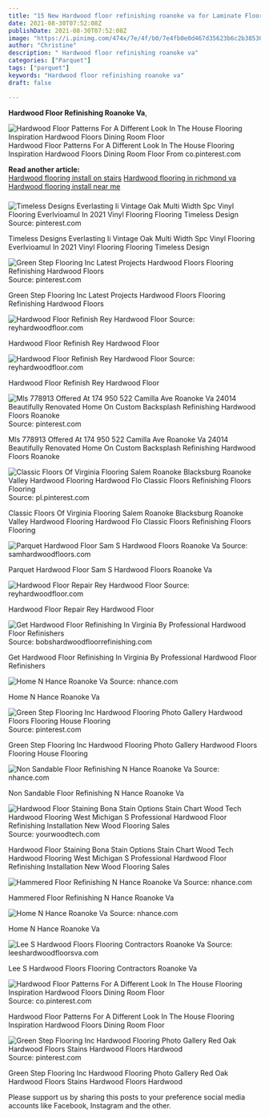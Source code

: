 ```yaml
---
title: "15 New Hardwood floor refinishing roanoke va for Laminate Flooring"
date: 2021-08-30T07:52:08Z
publishDate: 2021-08-30T07:52:08Z
image: "https://i.pinimg.com/474x/7e/4f/b0/7e4fb0e0d467d35623b6c2b38530eb78--hardwood-installation-oak-flooring.jpg"
author: "Christine"
description: " Hardwood floor refinishing roanoke va"
categories: ["Parquet"]
tags: ["parquet"]
keywords: "Hardwood floor refinishing roanoke va"
draft: false

---
```

<!-- Head tag Code -->
**Hardwood Floor Refinishing Roanoke Va**, 

![Hardwood Floor Patterns For A Different Look In The House Flooring Inspiration Hardwood Floors Dining Room Floor](https://i.pinimg.com/originals/c1/97/ca/c197caefc3118ac94e39ef4082a75c1b.jpg "Hardwood Floor Patterns For A Different Look In The House Flooring Inspiration Hardwood Floors Dining Room Floor")
Hardwood Floor Patterns For A Different Look In The House Flooring Inspiration Hardwood Floors Dining Room Floor From co.pinterest.com

**Read another article:**  
[Hardwood flooring install on stairs](/hardwood-flooring-install-on-stairs/)
[Hardwood flooring in richmond va](/hardwood-flooring-in-richmond-va/)
[Hardwood flooring install near me](/hardwood-flooring-install-near-me/)




### 

 


![Timeless Designs Everlasting Ii Vintage Oak Multi Width Spc Vinyl Flooring Everlvioamul In 2021 Vinyl Flooring Flooring Timeless Design](https://i.pinimg.com/originals/77/c2/35/77c2356a0ec3df44453140f7dc83a66f.jpg "Timeless Designs Everlasting Ii Vintage Oak Multi Width Spc Vinyl Flooring Everlvioamul In 2021 Vinyl Flooring Flooring Timeless Design")
Source: pinterest.com

Timeless Designs Everlasting Ii Vintage Oak Multi Width Spc Vinyl Flooring Everlvioamul In 2021 Vinyl Flooring Flooring Timeless Design  

![Green Step Flooring Inc Latest Projects Hardwood Floors Flooring Refinishing Hardwood Floors](https://i.pinimg.com/736x/bd/5f/e9/bd5fe93c91626f996e44e40e0a4d2a94--hardwood-floor-stain-colors-hardwood-floors.jpg "Green Step Flooring Inc Latest Projects Hardwood Floors Flooring Refinishing Hardwood Floors")
Source: pinterest.com

Green Step Flooring Inc Latest Projects Hardwood Floors Flooring Refinishing Hardwood Floors  

![Hardwood Floor Refinish Rey Hardwood Floor](https://static.wixstatic.com/media/0fbf3b_d0ecdf8cfb2a49b8891578b5be86f8c8~mv2.jpg/v1/fill/w_520,h_734,al_c,q_85,usm_0.66_1.00_0.01/IMG_8856_edited.webp "Hardwood Floor Refinish Rey Hardwood Floor")
Source: reyhardwoodfloor.com

Hardwood Floor Refinish Rey Hardwood Floor  

![Hardwood Floor Refinish Rey Hardwood Floor](https://static.wixstatic.com/media/0fbf3b_bee06245435f481d9cd5b39452cdcccc~mv2.jpg/v1/fill/w_560,h_730,al_c,q_85,usm_0.66_1.00_0.01/IMG_8854_edited.webp "Hardwood Floor Refinish Rey Hardwood Floor")
Source: reyhardwoodfloor.com

Hardwood Floor Refinish Rey Hardwood Floor  

![Mls 778913 Offered At 174 950 522 Camilla Ave Roanoke Va 24014 Beautifully Renovated Home On Custom Backsplash Refinishing Hardwood Floors Roanoke](https://i.pinimg.com/originals/70/1a/fa/701afafa2ac855fee4282857b6e5ff23.jpg "Mls 778913 Offered At 174 950 522 Camilla Ave Roanoke Va 24014 Beautifully Renovated Home On Custom Backsplash Refinishing Hardwood Floors Roanoke")
Source: pinterest.com

Mls 778913 Offered At 174 950 522 Camilla Ave Roanoke Va 24014 Beautifully Renovated Home On Custom Backsplash Refinishing Hardwood Floors Roanoke  

![Classic Floors Of Virginia Flooring Salem Roanoke Blacksburg Roanoke Valley Hardwood Flooring Hardwood Flo Classic Floors Refinishing Floors Flooring](https://i.pinimg.com/originals/14/7f/d7/147fd7fe87e200814529a0edefe8aa2b.jpg "Classic Floors Of Virginia Flooring Salem Roanoke Blacksburg Roanoke Valley Hardwood Flooring Hardwood Flo Classic Floors Refinishing Floors Flooring")
Source: pl.pinterest.com

Classic Floors Of Virginia Flooring Salem Roanoke Blacksburg Roanoke Valley Hardwood Flooring Hardwood Flo Classic Floors Refinishing Floors Flooring  

![Parquet Hardwood Floor Sam S Hardwood Floors Roanoke Va](http://www.samhardwoodfloors.com/wp-content/uploads/2016/02/IMG_0848-e1493602877570.jpg "Parquet Hardwood Floor Sam S Hardwood Floors Roanoke Va")
Source: samhardwoodfloors.com

Parquet Hardwood Floor Sam S Hardwood Floors Roanoke Va  

![Hardwood Floor Repair Rey Hardwood Floor](https://static.wixstatic.com/media/0fbf3b_7fe4eed2142f40d881d2c3f13a6cf860~mv2.jpeg/v1/fill/w_560,h_414,al_c,q_80,usm_0.66_1.00_0.01/IMG_8653.webp "Hardwood Floor Repair Rey Hardwood Floor")
Source: reyhardwoodfloor.com

Hardwood Floor Repair Rey Hardwood Floor  

![Get Hardwood Floor Refinishing In Virginia By Professional Hardwood Floor Refinishers](https://bobshardwoodfloorrefinishing.com/photo/bobshardwoodfloorrefinishingcom/hardwood-floor-refinishing.jpg "Get Hardwood Floor Refinishing In Virginia By Professional Hardwood Floor Refinishers")
Source: bobshardwoodfloorrefinishing.com

Get Hardwood Floor Refinishing In Virginia By Professional Hardwood Floor Refinishers  

![Home N Hance Roanoke Va](https://www.nhance.com/roanoke-va/files/2014/12/sliderImages_nonsandableFloor.jpg "Home N Hance Roanoke Va")
Source: nhance.com

Home N Hance Roanoke Va  

![Green Step Flooring Inc Hardwood Flooring Photo Gallery Hardwood Floors Flooring House Flooring](https://i.pinimg.com/736x/3e/80/a2/3e80a2cbd6dac285bf35e5207452444c--oak-flooring-building-products.jpg "Green Step Flooring Inc Hardwood Flooring Photo Gallery Hardwood Floors Flooring House Flooring")
Source: pinterest.com

Green Step Flooring Inc Hardwood Flooring Photo Gallery Hardwood Floors Flooring House Flooring  

![Non Sandable Floor Refinishing N Hance Roanoke Va](https://www.nhance.com/roanoke-va/files/2014/11/unsandable_featured.jpg "Non Sandable Floor Refinishing N Hance Roanoke Va")
Source: nhance.com

Non Sandable Floor Refinishing N Hance Roanoke Va  

![Hardwood Floor Staining Bona Stain Options Stain Chart Wood Tech Hardwood Flooring West Michigan S Professional Hardwood Floor Refinishing Installation New Wood Flooring Sales](https://images.squarespace-cdn.com/content/v1/5bde081a7c93279afce4a1c3/1577546610195-DUXTSWO1CQEFV23RXYWZ/hardwood-flooring-bona-stain-kalamazoo-michigan.jpg "Hardwood Floor Staining Bona Stain Options Stain Chart Wood Tech Hardwood Flooring West Michigan S Professional Hardwood Floor Refinishing Installation New Wood Flooring Sales")
Source: yourwoodtech.com

Hardwood Floor Staining Bona Stain Options Stain Chart Wood Tech Hardwood Flooring West Michigan S Professional Hardwood Floor Refinishing Installation New Wood Flooring Sales  

![Hammered Floor Refinishing N Hance Roanoke Va](https://www.nhance.com/roanoke-va/files/2014/11/floor_hammered_featured.jpg "Hammered Floor Refinishing N Hance Roanoke Va")
Source: nhance.com

Hammered Floor Refinishing N Hance Roanoke Va  

![Home N Hance Roanoke Va](https://www.nhance.com/roanoke-va/files/2014/12/sliderImages_hammeredFloor.jpg "Home N Hance Roanoke Va")
Source: nhance.com

Home N Hance Roanoke Va  

![Lee S Hardwood Floors Flooring Contractors Roanoke Va](https://cdn.websites.hibu.com/01d94280731544f7ae22a959708cd49f/dms3rep/multi/mobile/shutterstock_402564904.jpg "Lee S Hardwood Floors Flooring Contractors Roanoke Va")
Source: leeshardwoodfloorsva.com

Lee S Hardwood Floors Flooring Contractors Roanoke Va  

![Hardwood Floor Patterns For A Different Look In The House Flooring Inspiration Hardwood Floors Dining Room Floor](https://i.pinimg.com/originals/c1/97/ca/c197caefc3118ac94e39ef4082a75c1b.jpg "Hardwood Floor Patterns For A Different Look In The House Flooring Inspiration Hardwood Floors Dining Room Floor")
Source: co.pinterest.com

Hardwood Floor Patterns For A Different Look In The House Flooring Inspiration Hardwood Floors Dining Room Floor  

![Green Step Flooring Inc Hardwood Flooring Photo Gallery Red Oak Hardwood Floors Stains Hardwood Floors Hardwood](https://i.pinimg.com/474x/7e/4f/b0/7e4fb0e0d467d35623b6c2b38530eb78--hardwood-installation-oak-flooring.jpg "Green Step Flooring Inc Hardwood Flooring Photo Gallery Red Oak Hardwood Floors Stains Hardwood Floors Hardwood")
Source: pinterest.com

Green Step Flooring Inc Hardwood Flooring Photo Gallery Red Oak Hardwood Floors Stains Hardwood Floors Hardwood  

Please support us by sharing this posts to your preference social media accounts like Facebook, Instagram and the other.

